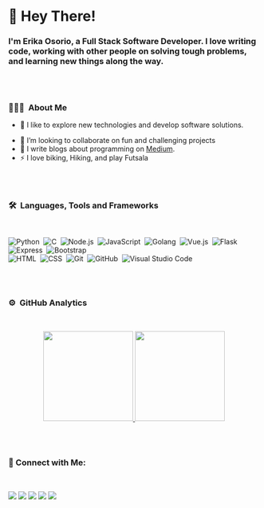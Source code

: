 
# :wave: Hey There!                         

### I'm Erika Osorio, a Full Stack Software Developer. I love writing code, working with other people on solving tough problems, and learning new things along the way.

<br />

#
### 👨🏻‍💻 &nbsp;About Me

- :telescope: I like to explore new technologies and develop software solutions.
<!-- - :seedling: I’m currently learning ... -->
- :dancers: I’m looking to collaborate on fun and challenging projects
- :memo: I write blogs about programming on [Medium](https://erikaosgue.medium.com/).
- :zap: I love biking, Hiking, and play Futsala

<br/>

#


### 🛠 &nbsp;Languages, Tools and Frameworks
<br />


![Python](https://img.shields.io/badge/-Python-05122A?style=flat&logo=python)&nbsp;
![C](https://img.shields.io/badge/-C-05122A?style=flat&logo=C&logoColor=A8B9CC)&nbsp;
![Node.js](https://img.shields.io/badge/-Node.js-05122A?style=flat&logo=node.js)&nbsp;
![JavaScript](https://img.shields.io/badge/-JavaScript-05122A?style=flat&logo=javascript)&nbsp;
![Golang](https://img.shields.io/badge/-Golang-05122A?style=flat&logo=go)&nbsp;
![Vue.js](https://img.shields.io/badge/-Vue-05122A?style=flat&logo=vue.js)&nbsp;
![Flask](https://img.shields.io/badge/-Flask-05122A?style=flat&logo=flask)&nbsp;
![Express](https://img.shields.io/badge/-Express-05122A?style=flat&logo=express)&nbsp;
![Bootstrap](https://img.shields.io/badge/-Bootstrap-05122A?style=flat&logo=bootstrap&logoColor=563D7C)\
![HTML](https://img.shields.io/badge/-HTML-05122A?style=flat&logo=HTML5)&nbsp;
![CSS](https://img.shields.io/badge/-CSS-05122A?style=flat&logo=CSS3&logoColor=1572B6)&nbsp;
![Git](https://img.shields.io/badge/-Git-05122A?style=flat&logo=git)&nbsp;
![GitHub](https://img.shields.io/badge/-GitHub-05122A?style=flat&logo=github)&nbsp;
![Visual Studio Code](https://img.shields.io/badge/-Visual%20Studio%20Code-05122A?style=flat&logo=visual-studio-code&logoColor=007ACC)&nbsp;

<br />

#

### ⚙️ &nbsp;GitHub Analytics
<br />

<p align="center">
<a href="https://github.com/erikaosgue">
  <img height="180em" src="https://github-readme-stats-eight-theta.vercel.app/api?username=erikaosgue&show_icons=true&theme=algolia&include_all_commits=true&count_private=true"/>
  <img height="180em" src="https://github-readme-stats-eight-theta.vercel.app/api/top-langs/?username=erikaosgue&layout=compact&langs_count=8&theme=algolia"/>
</a>
</p>
<br />

#

###  :speech_balloon: Connect with Me:
<br />

<p align="center">

<a href="https://linkedin.com/in/erikaosgue"><img src="https://img.shields.io/badge/-Erika%20Osorio%20Guerrero-0077B5?style=flat&logo=Linkedin&logoColor=white"/></a>
<a href="mailto:erikaosgue.dev@gmail.com"><img src="https://img.shields.io/badge/-erikaosgue.dev@gmail.com-D14836?style=flat&logo=Gmail&logoColor=white"/></a>
<a href="https://instagram.com/erikaosgue"><img src="https://img.shields.io/badge/-@erikaosgue-E4405F?style=flat&logo=Instagram&logoColor=white"/></a>
<a href="https://facebook.com/erikaosgue"><img src="https://img.shields.io/badge/-@erikaosgue-0a6daa?style=flat&logo=Facebook&logoColor=white"/></a>
<a href="https://erikaosgue.medium.com/"><img src="https://img.shields.io/badge/-erikaosgue.Medium-05122A?style=flat&logo=medium&logoColor=white"/></a>
